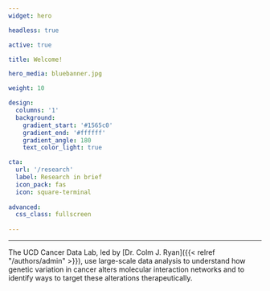 ```yaml
---
widget: hero 

headless: true 

active: true

title: Welcome!

hero_media: bluebanner.jpg

weight: 10 

design:
  columns: '1'
  background:
    gradient_start: '#1565c0'
    gradient_end: '#ffffff'
    gradient_angle: 180
    text_color_light: true

cta:
  url: '/research'
  label: Research in brief
  icon_pack: fas
  icon: square-terminal
  
advanced:
  css_class: fullscreen
  
---
```

***  

The UCD Cancer Data Lab, led by [Dr. Colm J. Ryan]({{< relref "/authors/admin" >}}), use large-scale data analysis to understand how genetic variation in cancer alters molecular interaction networks and to identify ways to target these alterations therapeutically.  


